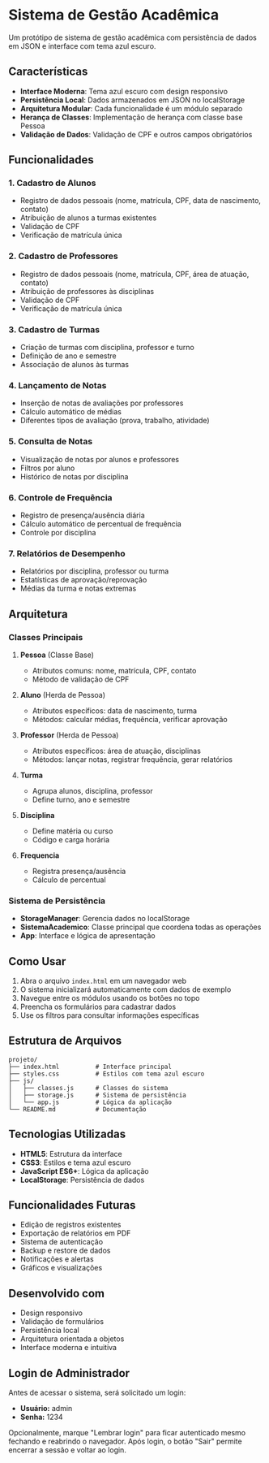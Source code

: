 # Sistema de Gestão Acadêmica

Um protótipo de sistema de gestão acadêmica com persistência de dados em JSON e interface com tema azul escuro.

## Características

- **Interface Moderna**: Tema azul escuro com design responsivo
- **Persistência Local**: Dados armazenados em JSON no localStorage
- **Arquitetura Modular**: Cada funcionalidade é um módulo separado
- **Herança de Classes**: Implementação de herança com classe base Pessoa
- **Validação de Dados**: Validação de CPF e outros campos obrigatórios

## Funcionalidades

### 1. Cadastro de Alunos
- Registro de dados pessoais (nome, matrícula, CPF, data de nascimento, contato)
- Atribuição de alunos a turmas existentes
- Validação de CPF
- Verificação de matrícula única

### 2. Cadastro de Professores
- Registro de dados pessoais (nome, matrícula, CPF, área de atuação, contato)
- Atribuição de professores às disciplinas
- Validação de CPF
- Verificação de matrícula única

### 3. Cadastro de Turmas
- Criação de turmas com disciplina, professor e turno
- Definição de ano e semestre
- Associação de alunos às turmas

### 4. Lançamento de Notas
- Inserção de notas de avaliações por professores
- Cálculo automático de médias
- Diferentes tipos de avaliação (prova, trabalho, atividade)

### 5. Consulta de Notas
- Visualização de notas por alunos e professores
- Filtros por aluno
- Histórico de notas por disciplina

### 6. Controle de Frequência
- Registro de presença/ausência diária
- Cálculo automático de percentual de frequência
- Controle por disciplina

### 7. Relatórios de Desempenho
- Relatórios por disciplina, professor ou turma
- Estatísticas de aprovação/reprovação
- Médias da turma e notas extremas

## Arquitetura

### Classes Principais

1. **Pessoa** (Classe Base)
   - Atributos comuns: nome, matrícula, CPF, contato
   - Método de validação de CPF

2. **Aluno** (Herda de Pessoa)
   - Atributos específicos: data de nascimento, turma
   - Métodos: calcular médias, frequência, verificar aprovação

3. **Professor** (Herda de Pessoa)
   - Atributos específicos: área de atuação, disciplinas
   - Métodos: lançar notas, registrar frequência, gerar relatórios

4. **Turma**
   - Agrupa alunos, disciplina, professor
   - Define turno, ano e semestre

5. **Disciplina**
   - Define matéria ou curso
   - Código e carga horária

6. **Frequencia**
   - Registra presença/ausência
   - Cálculo de percentual

### Sistema de Persistência

- **StorageManager**: Gerencia dados no localStorage
- **SistemaAcademico**: Classe principal que coordena todas as operações
- **App**: Interface e lógica de apresentação

## Como Usar

1. Abra o arquivo `index.html` em um navegador web
2. O sistema inicializará automaticamente com dados de exemplo
3. Navegue entre os módulos usando os botões no topo
4. Preencha os formulários para cadastrar dados
5. Use os filtros para consultar informações específicas

## Estrutura de Arquivos

```
projeto/
├── index.html          # Interface principal
├── styles.css          # Estilos com tema azul escuro
├── js/
│   ├── classes.js      # Classes do sistema
│   ├── storage.js      # Sistema de persistência
│   └── app.js          # Lógica da aplicação
└── README.md           # Documentação
```

## Tecnologias Utilizadas

- **HTML5**: Estrutura da interface
- **CSS3**: Estilos e tema azul escuro
- **JavaScript ES6+**: Lógica da aplicação
- **LocalStorage**: Persistência de dados

## Funcionalidades Futuras

- Edição de registros existentes
- Exportação de relatórios em PDF
- Sistema de autenticação
- Backup e restore de dados
- Notificações e alertas
- Gráficos e visualizações

## Desenvolvido com

- Design responsivo
- Validação de formulários
- Persistência local
- Arquitetura orientada a objetos
- Interface moderna e intuitiva

## Login de Administrador

Antes de acessar o sistema, será solicitado um login:
- **Usuário:** admin
- **Senha:** 1234

Opcionalmente, marque "Lembrar login" para ficar autenticado mesmo fechando e reabrindo o navegador.
Após login, o botão "Sair" permite encerrar a sessão e voltar ao login.
